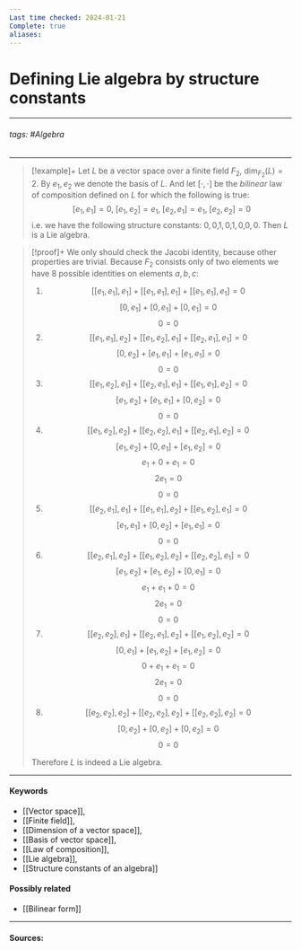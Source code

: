 ```yaml
---
Last time checked: 2024-01-21
Complete: true
aliases:
---
```

# Defining Lie algebra by structure constants
***
###### tags: #Algebra 
***
>[!example]+ 
> Let $L$ be a vector space over a finite field $F_{2}$, $\dim_{F_{2}}(L)=2$. By $e_{1},e_{2}$ we denote the basis of $L$. And let $[\cdot,\cdot]$ be the *bilinear* law of composition defined on $L$ for which the following is true:
> $$[e_{1},e_{1}]=0,\;[e_{1},e_{2}]=e_{1},\;[e_{2},e_{1}]=e_{1},\;[e_{2},e_{2}]=0$$
> i.e. we have the following structure constants: $0,0$,$1,0$,$1,0$,$0,0$.
> Then $L$ is a Lie algebra.

>[!proof]+
>We only should check the Jacobi identity, because other properties are trivial. Because $F_{2}$ consists only of two elements we have $8$ possible identities on elements $a,b,c$:
>1. $$[[e_{1},e_{1}],e_{1}]+[[e_{1},e_{1}],e_{1}]+[[e_{1},e_1],e_{1}]=0$$
>   $$[0,e_{1}]+[0,e_{1}]+[0,e_{1}]=0$$
>   $$0=0$$
>2. $$[[e_{1},e_{1}],e_{2}]+[[e_{1},e_{2}],e_{1}]+[[e_{2},e_1],e_{1}]=0$$
>   $$[0,e_{2}]+[e_{1},e_{1}]+[e_{1},e_{1}]=0$$
>   $$0=0$$
>3. $$[[e_{1},e_{2}],e_{1}]+[[e_{2},e_{1}],e_{1}]+[[e_{1},e_1],e_{2}]=0$$
>   $$[e_{1},e_{2}]+[e_{1},e_{1}]+[0,e_{2}]=0$$
>   $$0=0$$
>4. $$[[e_{1},e_{2}],e_{2}]+[[e_{2},e_{2}],e_{1}]+[[e_{2},e_1],e_{2}]=0$$
>   $$[e_{1},e_{2}]+[0,e_{1}]+[e_{1},e_{2}]=0$$
>   $$e_{1}+0+e_{1}=0$$
>   $$2e_{1}=0$$
>   $$0=0$$ 
>5. $$[[e_{2},e_{1}],e_{1}]+[[e_{1},e_{1}],e_{2}]+[[e_{1},e_2],e_{1}]=0$$
>   $$[e_{1},e_{1}]+[0,e_{2}]+[e_{1},e_{1}]=0$$
>   $$0=0$$ 
>6. $$[[e_{2},e_{1}],e_{2}]+[[e_{1},e_{2}],e_{2}]+[[e_{2},e_{2}],e_{1}]=0$$
>   $$[e_{1},e_{2}]+[e_{1},e_{2}]+[0,e_{1}]=0$$
>   $$e_{1}+e_{1}+0=0$$
>   $$2e_{1}=0$$
>   $$0=0$$ 
>7. $$[[e_{2},e_{2}],e_{1}]+[[e_{2},e_{1}],e_{2}]+[[e_{1},e_{2}],e_{2}]=0$$
>   $$[0,e_{1}]+[e_{1},e_{2}]+[e_{1},e_{2}]=0$$
>   $$0+e_{1}+e_{1}=0$$
>   $$2e_{1}=0$$
>   $$0=0$$ 
>8. $$[[e_{2},e_{2}],e_{2}]+[[e_{2},e_{2}],e_{2}]+[[e_{2},e_{2}],e_{2}]=0$$
>   $$[0,e_{2}]+[0,e_{2}]+[0,e_{2}]=0$$
>   $$0=0$$ 
>
>Therefore $L$ is indeed a Lie algebra.
***
#### Keywords
- [[Vector space]],
- [[Finite field]],
- [[Dimension of a vector space]],
- [[Basis of vector space]],
- [[Law of composition]],
- [[Lie algebra]],
- [[Structure constants of an algebra]]
#### Possibly related
- [[Bilinear form]]
***
#### Sources:
